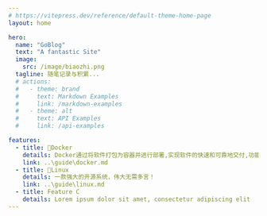 ```yaml
---
# https://vitepress.dev/reference/default-theme-home-page
layout: home

hero:
  name: "GoBlog"
  text: "A fantastic Site"
  image:
    src: /image/biaozhi.png
  tagline: 随笔记录与积累...
  # actions:
  #   - theme: brand
  #     text: Markdown Examples
  #     link: /markdown-examples
  #   - theme: alt
  #     text: API Examples
  #     link: /api-examples

features:
  - title: 🐳Docker
    details: Docker通过将软件打包为容器并进行部署,实现软件的快速和可靠地交付,功能为轻量级的应用隔离和服务器资源的共享。
    link: ..\guide\docker.md
  - title: 🐧Linux
    details: 一款强大的开源系统，伟大无需多言！
    link: ..\guide\linux.md
  - title: Feature C
    details: Lorem ipsum dolor sit amet, consectetur adipiscing elit
---
```


